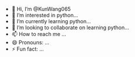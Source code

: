 - 👋 Hi, I’m @KunWang065
- 👀 I’m interested in python...
- 🌱 I’m currently learning python...
- 💞️ I’m looking to collaborate on learning python...
- 📫 How to reach me ...
- 😄 Pronouns: ...
- ⚡ Fun fact: ...

<!---
KunWang065/KunWang065 is a ✨ special ✨ repository because its `README.md` (this file) appears on your GitHub profile.
You can click the Preview link to take a look at your changes.
--->
